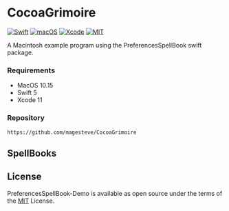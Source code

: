 # CocoaGrimoire

[![Swift](https://img.shields.io/badge/Swift-5-blue.svg)](https://swift.org)
[![macOS](https://img.shields.io/badge/os-macOS-blue.svg)](https://apple.com/mac)
[![Xcode](https://img.shields.io/badge/Xcode-12-blue.svg)](https://developer.apple.com/xcode)
[![MIT](https://img.shields.io/badge/License-MIT-blue.svg)](https://opensource.org/licenses/MIT)

A Macintosh example program using the PreferencesSpellBook swift package.

### Requirements

- MacOS 10.15
- Swift 5
- Xcode 11

### Repository

    https://github.com/magesteve/CocoaGrimoire
    
## SpellBooks


## License

PreferencesSpellBook-Demo is available as open source under the terms of the [MIT](https://github.com/magesteve/CocoaGrimoire/blob/main/LICENSE) License.
